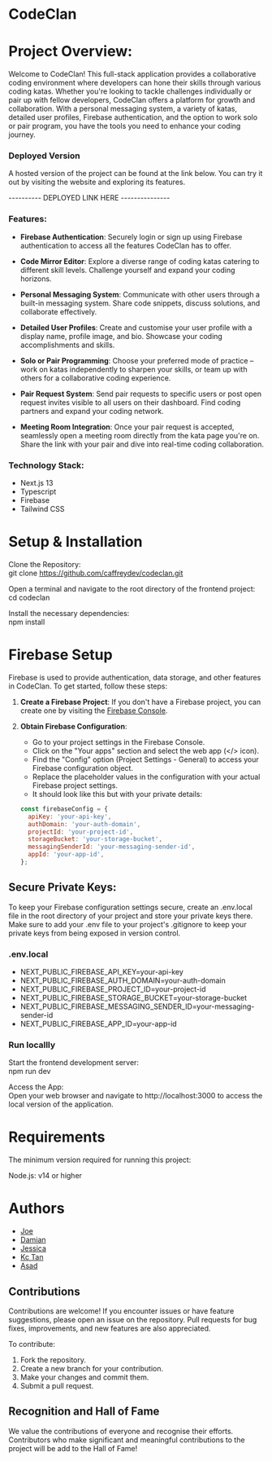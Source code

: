 # CodeClan

# Project Overview:

Welcome to CodeClan! This full-stack application provides a collaborative coding environment where developers can hone their skills through various coding katas. Whether you're looking to tackle challenges individually or pair up with fellow developers, CodeClan offers a platform for growth and collaboration. With a personal messaging system, a variety of katas, detailed user profiles, Firebase authentication, and the option to work solo or pair program, you have the tools you need to enhance your coding journey.

### Deployed Version

A hosted version of the project can be found at the link below.
You can try it out by visiting the website and exploring its features.

---------- DEPLOYED LINK HERE ---------------

### Features:

- **Firebase Authentication**: Securely login or sign up using Firebase authentication to access all the features CodeClan has to offer.

- **Code Mirror Editor**: Explore a diverse range of coding katas catering to different skill levels. Challenge yourself and expand your coding horizons.

- **Personal Messaging System**: Communicate with other users through a built-in messaging system. Share code snippets, discuss solutions, and collaborate effectively.

- **Detailed User Profiles**: Create and customise your user profile with a display name, profile image, and bio. Showcase your coding accomplishments and skills.

- **Solo or Pair Programming**: Choose your preferred mode of practice – work on katas independently to sharpen your skills, or team up with others for a collaborative coding experience.

- **Pair Request System**: Send pair requests to specific users or post open request invites visible to all users on their dashboard. Find coding partners and expand your coding network.

- **Meeting Room Integration**: Once your pair request is accepted, seamlessly open a meeting room directly from the kata page you're on. Share the link with your pair and dive into real-time coding collaboration.

### Technology Stack:

- Next.js 13
- Typescript
- Firebase
- Tailwind CSS

# Setup & Installation

Clone the Repository:  
git clone https://github.com/caffreydev/codeclan.git

Open a terminal and navigate to the root directory of the frontend project:  
cd codeclan

Install the necessary dependencies:  
npm install

# Firebase Setup

Firebase is used to provide authentication, data storage, and other features in CodeClan. To get started, follow these steps:

1. **Create a Firebase Project**:
   If you don't have a Firebase project, you can create one by visiting the [Firebase Console](https://console.firebase.google.com/).

2. **Obtain Firebase Configuration**:

   - Go to your project settings in the Firebase Console.
   - Click on the "Your apps" section and select the web app (</> icon).
   - Find the "Config" option (Project Settings - General) to access your Firebase configuration object.
   - Replace the placeholder values in the configuration with your actual Firebase project settings.
   - It should look like this but with your private details:

   ```javascript
   const firebaseConfig = {
     apiKey: 'your-api-key',
     authDomain: 'your-auth-domain',
     projectId: 'your-project-id',
     storageBucket: 'your-storage-bucket',
     messagingSenderId: 'your-messaging-sender-id',
     appId: 'your-app-id',
   };
   ```

## Secure Private Keys:

To keep your Firebase configuration settings secure, create an .env.local file in the root directory of your project and store your private keys there.
Make sure to add your .env file to your project's .gitignore to keep your private keys from being exposed in version control.

### .env.local

- NEXT_PUBLIC_FIREBASE_API_KEY=your-api-key
- NEXT_PUBLIC_FIREBASE_AUTH_DOMAIN=your-auth-domain
- NEXT_PUBLIC_FIREBASE_PROJECT_ID=your-project-id
- NEXT_PUBLIC_FIREBASE_STORAGE_BUCKET=your-storage-bucket
- NEXT_PUBLIC_FIREBASE_MESSAGING_SENDER_ID=your-messaging-sender-id
- NEXT_PUBLIC_FIREBASE_APP_ID=your-app-id

### Run locallly

Start the frontend development server:  
npm run dev

Access the App:  
Open your web browser and navigate to http://localhost:3000 to access the local version of the application.

# Requirements

The minimum version required for running this project:

Node.js: v14 or higher

# Authors

- [Joe](https://github.com/caffreydev)
- [Damian](https://github.com/DamianMacG)
- [Jessica](https://github.com/jetakazono)
- [Kc Tan](https://github.com/kctan0814)
- [Asad](https://github.com/asazycat)

## Contributions

Contributions are welcome! If you encounter issues or have feature suggestions, please open an issue on the repository. Pull requests for bug fixes, improvements, and new features are also appreciated.

To contribute:

1. Fork the repository.
2. Create a new branch for your contribution.
3. Make your changes and commit them.
4. Submit a pull request.

## Recognition and Hall of Fame

We value the contributions of everyone and recognise their efforts. Contributors who make significant and meaningful contributions to the project will be add to the Hall of Fame!
